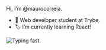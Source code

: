 Hi, I’m @maurocorreia.
 - 🧠 Web developer student at Trybe.
 - 🏷️ I’m currently learning React!
 
![Typing fast.](https://i.kym-cdn.com/photos/images/newsfeed/001/164/611/8d0.gif)

<!---
maurocorreia/maurocorreia is a ✨ special ✨ repository because its `README.md` (this file) appears on your GitHub profile.
You can click the Preview link to take a look at your changes.
--->
